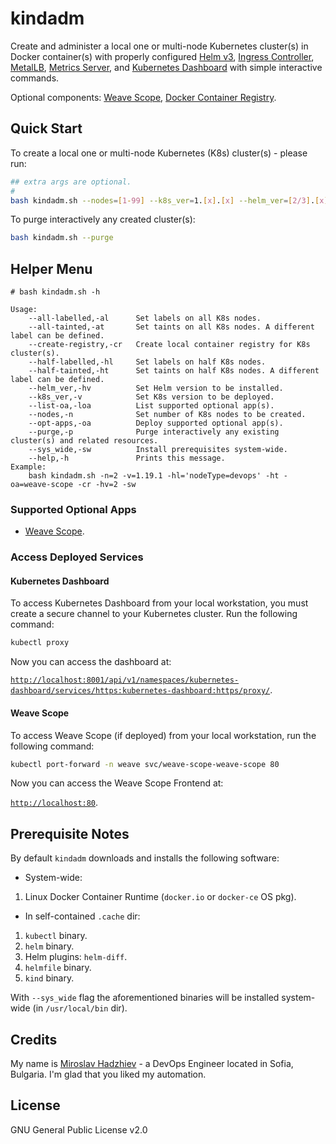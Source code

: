 # kindadm

Create and administer a local one or multi-node Kubernetes cluster(s) in Docker container(s) with properly configured [Helm v3](https://github.com/helm/helm), [Ingress Controller](https://github.com/kubernetes/ingress-nginx), [MetalLB](https://github.com/metallb/metallb), [Metrics Server](https://github.com/kubernetes-sigs/metrics-server), and [Kubernetes Dashboard](https://github.com/kubernetes/dashboard) with simple interactive commands.

Optional components: [Weave Scope](https://www.weave.works/oss/scope/), [Docker Container Registry](https://docs.docker.com/registry/).

## Quick Start

To create a local one or multi-node Kubernetes (K8s) cluster(s) - please run:

```bash
## extra args are optional.
#
bash kindadm.sh --nodes=[1-99] --k8s_ver=1.[x].[x] --helm_ver=[2/3].[x].[x]
```

To purge interactively any created cluster(s):

```bash
bash kindadm.sh --purge
```

## Helper Menu

```console
# bash kindadm.sh -h

Usage:
    --all-labelled,-al      Set labels on all K8s nodes.
    --all-tainted,-at       Set taints on all K8s nodes. A different label can be defined.
    --create-registry,-cr   Create local container registry for K8s cluster(s).
    --half-labelled,-hl     Set labels on half K8s nodes.
    --half-tainted,-ht      Set taints on half K8s nodes. A different label can be defined.
    --helm_ver,-hv          Set Helm version to be installed.
    --k8s_ver,-v            Set K8s version to be deployed.
    --list-oa,-loa          List supported optional app(s).
    --nodes,-n              Set number of K8s nodes to be created.
    --opt-apps,-oa          Deploy supported optional app(s).
    --purge,-p              Purge interactively any existing cluster(s) and related resources.
    --sys_wide,-sw          Install prerequisites system-wide.
    --help,-h               Prints this message.
Example:
    bash kindadm.sh -n=2 -v=1.19.1 -hl='nodeType=devops' -ht -oa=weave-scope -cr -hv=2 -sw
```

### Supported Optional Apps

- [Weave Scope](https://www.weave.works/oss/scope/).

### Access Deployed Services

#### Kubernetes Dashboard

To access Kubernetes Dashboard from your local workstation, you must create a secure channel to your Kubernetes cluster. Run the following command:

```bash
kubectl proxy
```

Now you can access the dashboard at:

[`http://localhost:8001/api/v1/namespaces/kubernetes-dashboard/services/https:kubernetes-dashboard:https/proxy/`](
http://localhost:8001/api/v1/namespaces/kubernetes-dashboard/services/https:kubernetes-dashboard:https/proxy/).

#### Weave Scope

To access Weave Scope (if deployed) from your local workstation, run the following command:

```bash
kubectl port-forward -n weave svc/weave-scope-weave-scope 80
```

Now you can access the Weave Scope Frontend at:

[`http://localhost:80`](http://localhost:80).

## Prerequisite Notes

By default `kindadm` downloads and installs the following software:

- System-wide:

1. Linux Docker Container Runtime (`docker.io` or `docker-ce` OS pkg).

- In self-contained `.cache` dir:

1. `kubectl` binary.
2. `helm` binary.
3. Helm plugins: `helm-diff`.
4. `helmfile` binary.
5. `kind` binary.

With `--sys_wide` flag the aforementioned binaries will be installed system-wide (in `/usr/local/bin` dir).

## Credits

My name is [Miroslav Hadzhiev](https://www.linkedin.com/in/mehadzhiev/) - a DevOps Engineer located in Sofia, Bulgaria. I'm glad that you liked my automation.

## License

GNU General Public License v2.0
